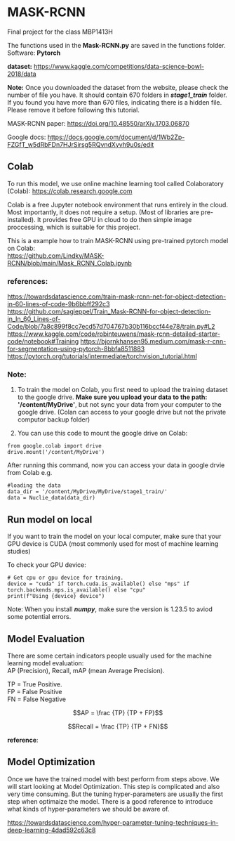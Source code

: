 # MASK-RCNN
Final project for the class MBP1413H


The functions used in the **Mask-RCNN.py** are saved in the functions folder. <br>
Software: **Pytorch**

**dataset:** https://www.kaggle.com/competitions/data-science-bowl-2018/data

**Note:** Once you downloaded the dataset from the website, please check the number of file you have. It should contain 670 folders in ***stage1_train*** folder. If you found you have more than 670 files, indicating there is a hidden file. Please remove it before following this tutorial.

MASK-RCNN paper: 
https://doi.org/10.48550/arXiv.1703.06870

Google docs:
https://docs.google.com/document/d/1Wb2Zp-FZGfT_w5dRbFDn7HJrSirsg5RQvndXyvh9u0s/edit

## Colab
To run this model, we use online machine learning tool called Colaboratory (Colab): https://colab.research.google.com

Colab is a free Jupyter notebook environment that runs entirely in the cloud. Most importantly, it does not require a setup. (Most of libraries are pre-installed). It provides free GPU in cloud to do then simple image proccessing, which is suitable for this project.

This is a example how to train MASK-RCNN using pre-trained pytorch model on Colab: <br>
https://github.com/Lindky/MASK-RCNN/blob/main/Mask_RCNN_Colab.ipynb

### references: <br>
https://towardsdatascience.com/train-mask-rcnn-net-for-object-detection-in-60-lines-of-code-9b6bbff292c3
https://github.com/sagieppel/Train_Mask-RCNN-for-object-detection-in_In_60_Lines-of-Code/blob/7a8c899f8cc7ecd57d704767b30b116bccf44e78/train.py#L2 <br>
https://www.kaggle.com/code/robinteuwens/mask-rcnn-detailed-starter-code/notebook#Training
https://bjornkhansen95.medium.com/mask-r-cnn-for-segmentation-using-pytorch-8bbfa8511883
https://pytorch.org/tutorials/intermediate/torchvision_tutorial.html

### Note: 
1. To train the model on Colab, you first need to upload the training dataset to the google drive. **Make sure you upload your data to the path: '/content/MyDrive'**, but not sync your data from your computer to the google drive. (Colan can access to your google drive but not the private computor backup folder)

2. You can use this code to mount the google drive on Colab:
```
from google.colab import drive
drive.mount('/content/MyDrive')
```
After running this command, now you can access your data in google drvie from Colab 
e.g.

```
#loading the data
data_dir = '/content/MyDrive/MyDrive/stage1_train/'
data = Nuclie_data(data_dir)
```

## Run model on local
If you want to train the model on your local computer, make sure that your GPU device is CUDA (most commonly used for most of machine learning studies)

To check your GPU device:

```
# Get cpu or gpu device for training.
device = "cuda" if torch.cuda.is_available() else "mps" if torch.backends.mps.is_available() else "cpu"
print(f"Using {device} device")
```

Note: When you install ***numpy***, make sure the version is 1.23.5 to aviod some potential errors.

## Model Evaluation

There are some certain indicators people usually used for the machine learning model evaluation: <br>
AP (Precision), Recall, mAP (mean Average Precision).

TP = True Positive. <br /> FP = False Positive   <br /> FN = False Negative

$$AP = \frac {TP} {TP + FP}$$


$$Recall = \frac {TP} {TP + FN}$$

**reference**: 


## Model Optimization 
Once we have the trained model with best perform from steps above. We will start looking at Model Optimization. This step is complicated and also very time consuming. But the tuning hyper-parameters are usually the first step when optimaize the model. There is a good reference to introduce what kinds of hyper-parameters we should be aware of. 

https://towardsdatascience.com/hyper-parameter-tuning-techniques-in-deep-learning-4dad592c63c8
